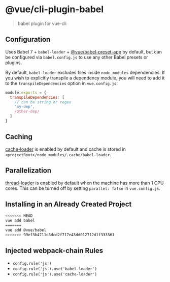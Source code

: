 # @vue/cli-plugin-babel

> babel plugin for vue-cli

## Configuration

Uses Babel 7 + `babel-loader` + [@vue/babel-preset-app](https://github.com/vuejs/vue-cli/tree/dev/packages/%40vue/babel-preset-app) by default, but can be configured via `babel.config.js` to use any other Babel presets or plugins.

By default, `babel-loader` excludes files inside `node_modules` dependencies. If you wish to explicitly transpile a dependency module, you will need to add it to the `transpileDependencies` option in `vue.config.js`:

``` js
module.exports = {
  transpileDependencies: [
    // can be string or regex
    'my-dep',
    /other-dep/
  ]
}
```

## Caching

[cache-loader](https://github.com/webpack-contrib/cache-loader) is enabled by default and cache is stored in `<projectRoot>/node_modules/.cache/babel-loader`.

## Parallelization

[thread-loader](https://github.com/webpack-contrib/thread-loader) is enabled by default when the machine has more than 1 CPU cores. This can be turned off by setting `parallel: false` in `vue.config.js`.

## Installing in an Already Created Project

``` sh
<<<<<<< HEAD
vue add babel
=======
vue add @vue/babel
>>>>>>> 99ef3b4711c8dcd2f717e43dd012712d1f333361
```

## Injected webpack-chain Rules

- `config.rule('js')`
- `config.rule('js').use('babel-loader')`
- `config.rule('js').use('cache-loader')`
